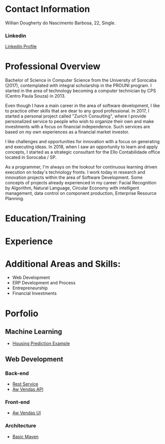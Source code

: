 # Contact Information
Willian Dougherty do Nascimento Barbosa, 22, Single.

### **Linkedin**
[Linkedin Profile](https://www.linkedin.com/in/willian-dougherty-n-barbosa-245198b0/)

# Professional Overview
   Bachelor of Science in Computer Science from the University of Sorocaba (2017), contemplated with integral scholarship in the PROUNI program. I started in the area of ​​technology becoming a computer technician by CPS (Centro Paula Souza) in 2013.

   Even though I have a main career in the area of ​​software development, I like to practice other skills that are dear to any good professional. In 2017, I started a personal project called "Zurich Consulting", where I provide personalized service to people who wish to organize their own and make investments with a focus on financial independence. Such services are based on my own experiences as a financial market investor.

   I like challenges and opportunities for innovation with a focus on generating and executing ideas. In 2018, when I saw an opportunity to learn and apply concepts, I started as a strategic consultant for the Ello Contabilidade office located in Sorocaba / SP.

   As a programmer, I'm always on the lookout for continuous learning driven execution on today's technology fronts. I work today in research and innovation projects within the area of ​​Software Development. Some concepts of projects already experienced in my career: Facial Recognition by Algorithm, Natural Language, Circular Economy with intelligent management, data control on component production, Enterprise Resource Planning.

# Education/Training

# Experience

# Additional Areas and Skills:
* Web Development
* ERP Development and Process
* Entrepreneurship
* Financial Investments

# Porfolio

## Machine Learning
* [Housing Prediction Example](https://github.com/devwdougherty/housing-prediction-example)
   
## Web Development
  
### Back-end
* [Rest Service](https://github.com/devwdougherty/gsrestservice)
* [Aw Vendas API](https://github.com/devwdougherty/aw-vendas-api)
  
### Front-end
* [Aw Vendas UI](https://github.com/devwdougherty/aw-vendas-ui)
  
### Architecture 
* [Basic Maven](https://github.com/devwdougherty/mavenfirst)
  





